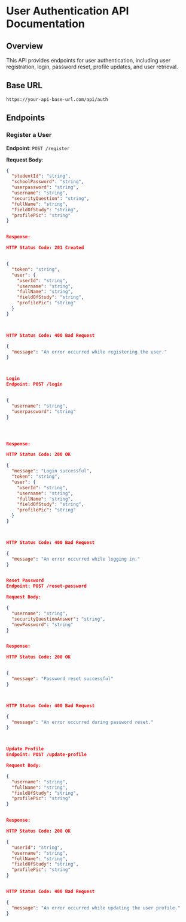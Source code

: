 # User Authentication API Documentation

## Overview

This API provides endpoints for user authentication, including user registration, login, password reset, profile updates, and user retrieval.

## Base URL

`https://your-api-base-url.com/api/auth`

## Endpoints

### Register a User

**Endpoint**: `POST /register`

**Request Body**:

```json
{
  "studentId": "string",
  "schoolPassword": "string",
  "userpassword": "string",
  "username": "string",
  "securityQuestion": "string",
  "fullName": "string",
  "fieldOfStudy": "string",
  "profilePic": "string"
}


Response:

HTTP Status Code: 201 Created


{
  "token": "string",
  "user": {
    "userId": "string",
    "username": "string",
    "fullName": "string",
    "fieldOfStudy": "string",
    "profilePic": "string"
  }
}



HTTP Status Code: 400 Bad Request

{
  "message": "An error occurred while registering the user."
}



Login
Endpoint: POST /login


{
  "username": "string",
  "userpassword": "string"
}




Response:

HTTP Status Code: 200 OK

{
  "message": "Login successful",
  "token": "string",
  "user": {
    "userId": "string",
    "username": "string",
    "fullName": "string",
    "fieldOfStudy": "string",
    "profilePic": "string"
  }
}



HTTP Status Code: 400 Bad Request

{
  "message": "An error occurred while logging in."
}


Reset Password
Endpoint: POST /reset-password

Request Body:

{
  "username": "string",
  "securityQuestionAnswer": "string",
  "newPassword": "string"
}


Response:

HTTP Status Code: 200 OK


{
  "message": "Password reset successful"
}



HTTP Status Code: 400 Bad Request

{
  "message": "An error occurred during password reset."
}



Update Profile
Endpoint: POST /update-profile

Request Body:

{
  "username": "string",
  "fullName": "string",
  "fieldOfStudy": "string",
  "profilePic": "string"
}


Response:

HTTP Status Code: 200 OK

{
  "userId": "string",
  "username": "string",
  "fullName": "string",
  "fieldOfStudy": "string",
  "profilePic": "string"
}


HTTP Status Code: 400 Bad Request

{
  "message": "An error occurred while updating the user profile."
}


